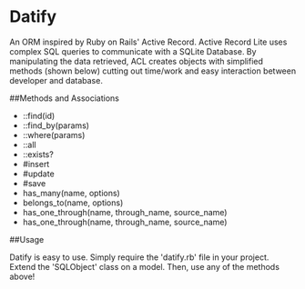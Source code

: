 # Datify
An ORM inspired by Ruby on Rails' Active Record. Active Record Lite uses complex SQL queries to communicate with a SQLite Database. By manipulating the data retrieved, ACL creates objects with simplified methods (shown below) cutting out time/work and easy interaction between developer and database.

##Methods and Associations

* ::find(id)
* ::find_by(params)
* ::where(params)
* ::all
* ::exists?
* #insert
* #update
* #save
* has_many(name, options)
* belongs_to(name, options)
* has_one_through(name, through_name, source_name)
* has_one_through(name, through_name, source_name)

##Usage

Datify is easy to use. Simply require the 'datify.rb' file in your project. Extend the 'SQLObject' class on a model. Then, use any of the methods above!
